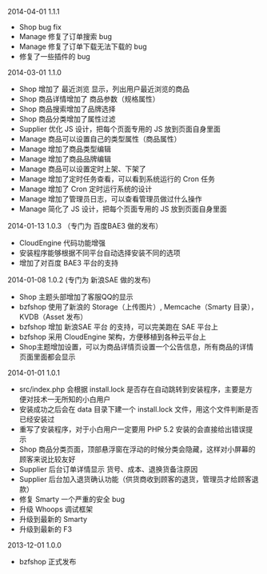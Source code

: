 2014-04-01  1.1.1

* Shop bug fix
* Manage 修复了订单搜索 bug 
* Manage 修复了订单下载无法下载的 bug
* 修复了一些插件的 bug

2014-03-01  1.1.0

* Shop 增加了 最近浏览 显示，列出用户最近浏览的商品
* Shop 商品详情增加了 商品参数（规格属性）
* Shop 商品搜索增加了品牌选择
* Shop 商品分类增加了属性过滤
* Supplier 优化 JS 设计，把每个页面专用的 JS 放到页面自身里面
* Manage 商品可以设置自己的类型属性（商品属性）
* Manage 增加了商品类型编辑
* Manage 增加了商品品牌编辑
* Manage 商品可以设置定时上架、下架了
* Manage 增加了定时任务查看，可以看到系统运行的 Cron 任务
* Manage 增加了 Cron 定时运行系统的设计
* Manage 增加了管理员日志，可以查看管理员做过什么操作
* Manage 简化了 JS 设计，把每个页面专用的 JS 放到页面自身里面

2014-01-13  1.0.3 （专门为 百度BAE3 做的发布）

* CloudEngine 代码功能增强
* 安装程序能够根据不同平台自动选择安装不同的选项
* 增加了对百度 BAE3 平台的支持

2014-01-08  1.0.2 (专门为 新浪SAE 做的发布)

* Shop 主题头部增加了客服QQ的显示
* bzfshop 使用了新浪的 Storage（上传图片）, Memcache（Smarty 目录），KVDB（Asset 发布）
* bzfshop 增加 新浪SAE 平台 的支持，可以完美跑在 SAE 平台上
* bzfshop 采用 CloudEngine 架构，方便移植到各种云平台上
* Shop主题增加设置，可以为商品详情页设置一个公告信息，所有商品的详情页面里面都会显示

2014-01-01  1.0.1

* src/index.php 会根据 install.lock 是否存在自动跳转到安装程序，主要是方便对技术一无所知的小白用户
* 安装成功之后会在 data 目录下建一个 install.lock 文件，用这个文件判断是否已经安装过
* 重写了安装程序，对于小白用户一定要用 PHP 5.2 安装的会直接给出错误提示
* Shop 商品分类页面，顶部悬浮窗在浮动的时候分类会隐藏，这样对小屏幕的顾客来说比较友好
* Supplier 后台订单详情显示 货号、成本、退换货备注原因
* Supplier 后台加入退货确认功能（供货商收到顾客的退货，管理员才给顾客退款）
* 修复 Smarty 一个严重的安全 bug
* 升级 Whoops 调试框架
* 升级到最新的 Smarty
* 升级到最新的 F3

2013-12-01  1.0.0

* bzfshop 正式发布